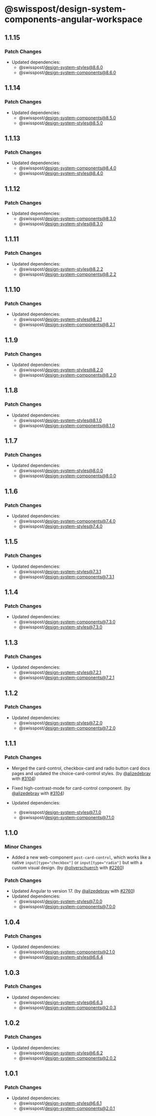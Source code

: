 # @swisspost/design-system-components-angular-workspace

## 1.1.15

### Patch Changes

- Updated dependencies:
  - @swisspost/design-system-styles@8.6.0
  - @swisspost/design-system-components@8.6.0

## 1.1.14

### Patch Changes

- Updated dependencies:
  - @swisspost/design-system-components@8.5.0
  - @swisspost/design-system-styles@8.5.0

## 1.1.13

### Patch Changes

- Updated dependencies:
  - @swisspost/design-system-components@8.4.0
  - @swisspost/design-system-styles@8.4.0

## 1.1.12

### Patch Changes

- Updated dependencies:
  - @swisspost/design-system-components@8.3.0
  - @swisspost/design-system-styles@8.3.0

## 1.1.11

### Patch Changes

- Updated dependencies:
  - @swisspost/design-system-styles@8.2.2
  - @swisspost/design-system-components@8.2.2

## 1.1.10

### Patch Changes

- Updated dependencies:
  - @swisspost/design-system-styles@8.2.1
  - @swisspost/design-system-components@8.2.1

## 1.1.9

### Patch Changes

- Updated dependencies:
  - @swisspost/design-system-styles@8.2.0
  - @swisspost/design-system-components@8.2.0

## 1.1.8

### Patch Changes

- Updated dependencies:
  - @swisspost/design-system-styles@8.1.0
  - @swisspost/design-system-components@8.1.0

## 1.1.7

### Patch Changes

- Updated dependencies:
  - @swisspost/design-system-styles@8.0.0
  - @swisspost/design-system-components@8.0.0

## 1.1.6

### Patch Changes

- Updated dependencies:
  - @swisspost/design-system-components@7.4.0
  - @swisspost/design-system-styles@7.4.0

## 1.1.5

### Patch Changes

- Updated dependencies:
  - @swisspost/design-system-styles@7.3.1
  - @swisspost/design-system-components@7.3.1

## 1.1.4

### Patch Changes

- Updated dependencies:
  - @swisspost/design-system-components@7.3.0
  - @swisspost/design-system-styles@7.3.0

## 1.1.3

### Patch Changes

- Updated dependencies:
  - @swisspost/design-system-styles@7.2.1
  - @swisspost/design-system-components@7.2.1

## 1.1.2

### Patch Changes

- Updated dependencies:
  - @swisspost/design-system-styles@7.2.0
  - @swisspost/design-system-components@7.2.0

## 1.1.1

### Patch Changes

- Merged the card-control, checkbox-card and radio button card docs pages and updated the choice-card-control styles. (by [@alizedebray](https://github.com/alizedebray) with [#3104](https://github.com/swisspost/design-system/pull/3104))

- Fixed high-contrast-mode for card-control component. (by [@alizedebray](https://github.com/alizedebray) with [#3104](https://github.com/swisspost/design-system/pull/3104))
- Updated dependencies:
  - @swisspost/design-system-styles@7.1.0
  - @swisspost/design-system-components@7.1.0

## 1.1.0

### Minor Changes

- Added a new web-component `post-card-control`, which works like a native `input[type="checkbox"]` or `input[type="radio"]` but with a custom visual design. (by [@oliverschuerch](https://github.com/oliverschuerch) with [#2260](https://github.com/swisspost/design-system/pull/2260))

### Patch Changes

- Updated Angular to version 17. (by [@alizedebray](https://github.com/alizedebray) with [#2760](https://github.com/swisspost/design-system/pull/2760))
- Updated dependencies:
  - @swisspost/design-system-styles@7.0.0
  - @swisspost/design-system-components@7.0.0

## 1.0.4

### Patch Changes

- Updated dependencies:
  - @swisspost/design-system-components@2.1.0
  - @swisspost/design-system-styles@6.6.4

## 1.0.3

### Patch Changes

- Updated dependencies:
  - @swisspost/design-system-styles@6.6.3
  - @swisspost/design-system-components@2.0.3

## 1.0.2

### Patch Changes

- Updated dependencies:
  - @swisspost/design-system-styles@6.6.2
  - @swisspost/design-system-components@2.0.2

## 1.0.1

### Patch Changes

- Updated dependencies:
  - @swisspost/design-system-styles@6.6.1
  - @swisspost/design-system-components@2.0.1
